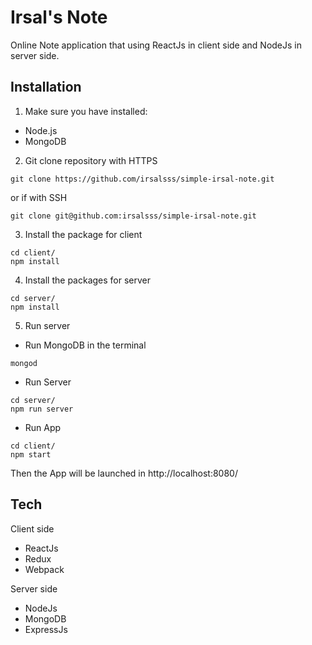 # Irsal's Note
Online Note application that using ReactJs in client side and NodeJs in server side.

## Installation
1. Make sure you have installed:
- Node.js
- MongoDB

2. Git clone repository with HTTPS

```
git clone https://github.com/irsalsss/simple-irsal-note.git
```
or if with SSH 

```
git clone git@github.com:irsalsss/simple-irsal-note.git
```

3. Install the package for client
```
cd client/
npm install
```

4. Install the packages for server
```
cd server/
npm install
```

5. Run server
- Run MongoDB in the terminal
```
mongod
```

- Run Server
```
cd server/
npm run server
```

- Run App
```
cd client/
npm start
```

Then the App will be launched in http://localhost:8080/

## Tech

Client side
- ReactJs
- Redux
- Webpack

Server side
- NodeJs
- MongoDB
- ExpressJs
